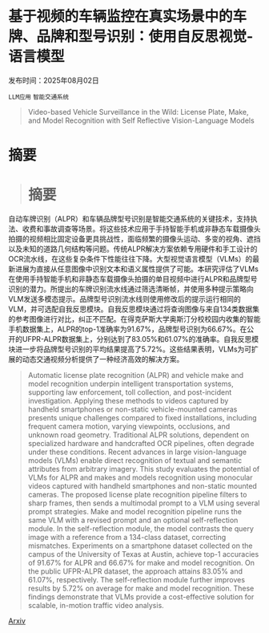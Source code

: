 # 基于视频的车辆监控在真实场景中的车牌、品牌和型号识别：使用自反思视觉-语言模型

发布时间：2025年08月02日

`LLM应用` `智能交通系统`

> Video-based Vehicle Surveillance in the Wild: License Plate, Make, and Model Recognition with Self Reflective Vision-Language Models

# 摘要

> # 摘要  
自动车牌识别（ALPR）和车辆品牌型号识别是智能交通系统的关键技术，支持执法、收费和事故调查等场景。将这些技术应用于手持智能手机或非静态车载摄像头拍摄的视频相比固定设备更具挑战性，面临频繁的摄像头运动、多变的视角、遮挡以及未知的道路几何结构等问题。传统ALPR解决方案依赖专用硬件和手工设计的OCR流水线，在这些复杂条件下性能往往下降。大型视觉语言模型（VLMs）的最新进展为直接从任意图像中识别文本和语义属性提供了可能。本研究评估了VLMs在使用手持智能手机和非静态车载摄像头拍摄的单目视频中进行ALPR和品牌型号识别的潜力。所提出的车牌识别流水线通过筛选清晰帧，并使用多种提示策略向VLM发送多模态提示。品牌型号识别流水线则使用修改后的提示运行相同的VLM，并可选配自我反思模块。自我反思模块通过将查询图像与来自134类数据集的参考图像进行对比，纠正不匹配。在得克萨斯大学奥斯汀分校校园内收集的智能手机数据集上，ALPR的top-1准确率为91.67%，品牌型号识别为66.67%。在公开的UFPR-ALPR数据集上，分别达到了83.05%和61.07%的准确率。自我反思模块进一步将品牌型号识别的平均结果提高了5.72%。这些结果表明，VLMs为可扩展的动态交通视频分析提供了一种经济高效的解决方案。


> Automatic license plate recognition (ALPR) and vehicle make and model recognition underpin intelligent transportation systems, supporting law enforcement, toll collection, and post-incident investigation. Applying these methods to videos captured by handheld smartphones or non-static vehicle-mounted cameras presents unique challenges compared to fixed installations, including frequent camera motion, varying viewpoints, occlusions, and unknown road geometry. Traditional ALPR solutions, dependent on specialized hardware and handcrafted OCR pipelines, often degrade under these conditions. Recent advances in large vision-language models (VLMs) enable direct recognition of textual and semantic attributes from arbitrary imagery. This study evaluates the potential of VLMs for ALPR and makes and models recognition using monocular videos captured with handheld smartphones and non-static mounted cameras. The proposed license plate recognition pipeline filters to sharp frames, then sends a multimodal prompt to a VLM using several prompt strategies. Make and model recognition pipeline runs the same VLM with a revised prompt and an optional self-reflection module. In the self-reflection module, the model contrasts the query image with a reference from a 134-class dataset, correcting mismatches. Experiments on a smartphone dataset collected on the campus of the University of Texas at Austin, achieve top-1 accuracies of 91.67% for ALPR and 66.67% for make and model recognition. On the public UFPR-ALPR dataset, the approach attains 83.05% and 61.07%, respectively. The self-reflection module further improves results by 5.72% on average for make and model recognition. These findings demonstrate that VLMs provide a cost-effective solution for scalable, in-motion traffic video analysis.

[Arxiv](https://arxiv.org/abs/2508.01387)